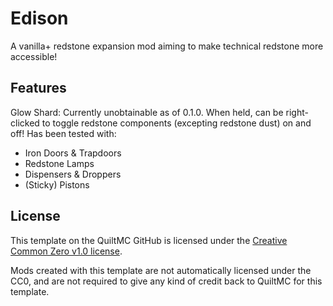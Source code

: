 # Edison

A vanilla+ redstone expansion mod aiming to make technical redstone more accessible!

## Features

Glow Shard: Currently unobtainable as of 0.1.0. When held, can be right-clicked to toggle redstone components (excepting redstone dust) on and off! Has been tested with: 
- Iron Doors & Trapdoors
- Redstone Lamps
- Dispensers & Droppers
- (Sticky) Pistons

## License

This template on the QuiltMC GitHub is licensed under the [Creative Common Zero v1.0 license](./LICENSE-TEMPLATE.md).

Mods created with this template are not automatically licensed under the CC0, and are not required to give any kind of credit back to QuiltMC for this template.
